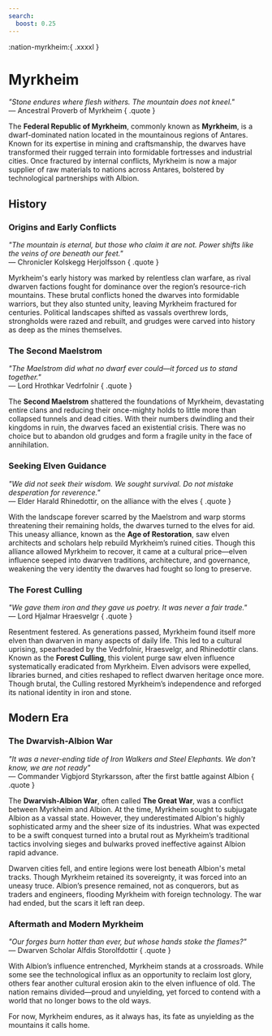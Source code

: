 ```yaml
---
search:
  boost: 0.25
---
```


:nation-myrkheim:{ .xxxxl }

# Myrkheim

*"Stone endures where flesh withers. The mountain does not kneel."*  
— Ancestral Proverb of Myrkheim
{ .quote }

The **Federal Republic of Myrkheim**, commonly known as **Myrkheim**, is a dwarf-dominated nation located in the mountainous regions of Antares. Known for its expertise in mining and craftsmanship, the dwarves have transformed their rugged terrain into formidable fortresses and industrial cities. Once fractured by internal conflicts, Myrkheim is now a major supplier of raw materials to nations across Antares, bolstered by technological partnerships with Albion.

## History

### Origins and Early Conflicts

*"The mountain is eternal, but those who claim it are not. Power shifts like the veins of ore beneath our feet."*  
— Chronicler Kolskegg Herjolfsson
{ .quote }

Myrkheim's early history was marked by relentless clan warfare, as rival dwarven factions fought for dominance over the region’s resource-rich mountains. These brutal conflicts honed the dwarves into formidable warriors, but they also stunted unity, leaving Myrkheim fractured for centuries. Political landscapes shifted as vassals overthrew lords, strongholds were razed and rebuilt, and grudges were carved into history as deep as the mines themselves.

### The Second Maelstrom

*"The Maelstrom did what no dwarf ever could—it forced us to stand together."*  
— Lord Hrothkar Vedrfolnir
{ .quote }

The **Second Maelstrom** shattered the foundations of Myrkheim, devastating entire clans and reducing their once-mighty holds to little more than collapsed tunnels and dead cities. With their numbers dwindling and their kingdoms in ruin, the dwarves faced an existential crisis. There was no choice but to abandon old grudges and form a fragile unity in the face of annihilation.

### Seeking Elven Guidance

*"We did not seek their wisdom. We sought survival. Do not mistake desperation for reverence."*  
— Elder Harald Rhinedottir, on the alliance with the elves
{ .quote }

With the landscape forever scarred by the Maelstrom and warp storms threatening their remaining holds, the dwarves turned to the elves for aid. This uneasy alliance, known as the **Age of Restoration**, saw elven architects and scholars help rebuild Myrkheim’s ruined cities. Though this alliance allowed Myrkheim to recover, it came at a cultural price—elven influence seeped into dwarven traditions, architecture, and governance, weakening the very identity the dwarves had fought so long to preserve.

### The Forest Culling

*"We gave them iron and they gave us poetry. It was never a fair trade."*  
— Lord Hjalmar Hraesvelgr
{ .quote }

Resentment festered. As generations passed, Myrkheim found itself more elven than dwarven in many aspects of daily life. This led to a cultural uprising, spearheaded by the Vedrfolnir, Hraesvelgr, and Rhinedottir clans. Known as the **Forest Culling**, this violent purge saw elven influence systematically eradicated from Myrkheim. Elven advisors were expelled, libraries burned, and cities reshaped to reflect dwarven heritage once more. Though brutal, the Culling restored Myrkheim’s independence and reforged its national identity in iron and stone.

## Modern Era

### The Dwarvish-Albion War

*"It was a never-ending tide of Iron Walkers and Steel Elephants. We don't know, we are not ready"*  
— Commander Vigbjord Styrkarsson, after the first battle against Albion
{ .quote }

The **Dwarvish-Albion War**, often called **The Great War**, was a conflict between Myrkheim and Albion. At the time, Myrkheim sought to subjugate Albion as a vassal state. However, they underestimated Albion's highly sophisticated army and the sheer size of its industries. What was expected to be a swift conquest turned into a brutal rout as Myrkheim’s traditional tactics involving sieges and bulwarks proved ineffective against Albion rapid advance.

Dwarven cities fell, and entire legions were lost beneath Albion's metal tracks. Though Myrkheim retained its sovereignty, it was forced into an uneasy truce. Albion’s presence remained, not as conquerors, but as traders and engineers, flooding Myrkheim with foreign technology. The war had ended, but the scars it left ran deep.

### Aftermath and Modern Myrkheim

*"Our forges burn hotter than ever, but whose hands stoke the flames?"*  
— Dwarven Scholar Alfdis Storolfdottir
{ .quote }

With Albion’s influence entrenched, Myrkheim stands at a crossroads. While some see the technological influx as an opportunity to reclaim lost glory, others fear another cultural erosion akin to the elven influence of old. The nation remains divided—proud and unyielding, yet forced to contend with a world that no longer bows to the old ways.

For now, Myrkheim endures, as it always has, its fate as unyielding as the mountains it calls home.